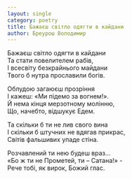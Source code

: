 ```yaml
---
layout: single
category: poetry
title: Бажаєш світло одягти в кайдани
author: Бреурош Володимир
---
```


Бажаєш світло одягти в кайдани  
Та стати повелителем рабів,  
І всесвіту безкрайнього майдани  
Твого б нутра прославили богів.  

Облудою загаюєш прозріння  
І кажеш: «Ми підемо за вогнем!».  
Й нема кінця мерзотному молінню,  
Що, начебто, відшукує Едем.  

Та скільки б ти не лив свого вина  
І скільки б штучних не вдягав прикрас,  
Світів фальшивих упаде стіна.  

Розчавлений ти нею будеш враз…  
«Бо ж ти не Прометей, ти – Сатана!» -  
Рече тобі, як вирок, Божий глас.  
